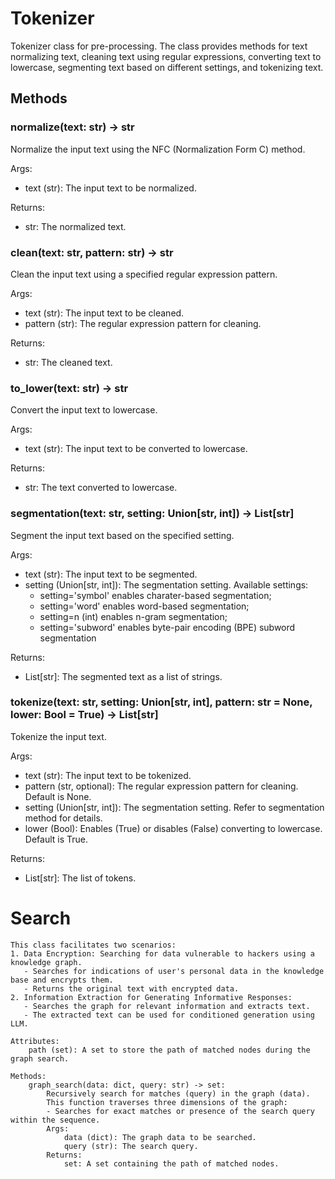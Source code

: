 # Tokenizer

Tokenizer class for pre-processing. The class provides methods for text normalizing text, cleaning text using regular expressions, converting text to lowercase, segmenting text based on different settings, and tokenizing text.

## Methods

### normalize(text: str) -> str

Normalize the input text using the NFC (Normalization Form C) method.

Args:

- text (str): The input text to be normalized.

Returns:

- str: The normalized text.
        
### clean(text: str, pattern: str) -> str

Clean the input text using a specified regular expression pattern.

Args:

- text (str): The input text to be cleaned.
- pattern (str): The regular expression pattern for cleaning.

Returns:

- str: The cleaned text.

### to_lower(text: str) -> str

Convert the input text to lowercase.

Args:

- text (str): The input text to be converted to lowercase.

Returns:

- str: The text converted to lowercase.

### segmentation(text: str, setting: Union[str, int]) -> List[str]

Segment the input text based on the specified setting.

Args:

- text (str): The input text to be segmented.
- setting (Union[str, int]): The segmentation setting. Available settings:
    - setting='symbol' enables charater-based segmentation;
    - setting='word' enables word-based segmentation;
    - setting=n (int) enables n-gram segmentation;
    - setting='subword' enables byte-pair encoding (BPE) subword segmentation
  
Returns:
- List[str]: The segmented text as a list of strings.

### tokenize(text: str, setting: Union[str, int], pattern: str = None, lower: Bool = True) -> List[str]

Tokenize the input text.

Args:

- text (str): The input text to be tokenized.
- pattern (str, optional): The regular expression pattern for cleaning. Default is None.
- setting (Union[str, int]): The segmentation setting. Refer to segmentation method for details.
- lower (Bool): Enables (True) or disables (False) converting to lowercase. Default is True.

Returns:

- List[str]: The list of tokens.

# Search

    This class facilitates two scenarios:
    1. Data Encryption: Searching for data vulnerable to hackers using a knowledge graph.
       - Searches for indications of user's personal data in the knowledge base and encrypts them.
       - Returns the original text with encrypted data.
    2. Information Extraction for Generating Informative Responses:
       - Searches the graph for relevant information and extracts text.
       - The extracted text can be used for conditioned generation using LLM.

    Attributes:
        path (set): A set to store the path of matched nodes during the graph search.

    Methods:
        graph_search(data: dict, query: str) -> set:
            Recursively search for matches (query) in the graph (data).
            This function traverses three dimensions of the graph:
            - Searches for exact matches or presence of the search query within the sequence.
            Args:
                data (dict): The graph data to be searched.
                query (str): The search query.
            Returns:
                set: A set containing the path of matched nodes.

